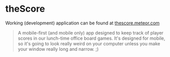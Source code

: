 # theScore

Working (development) application can be found at [thescore.meteor.com](thescore.meteor.com)

>A mobile-first (and mobile only) app designed to keep track of player scores in our lunch-time office board games. It's designed for mobile, so it's going to look really weird on your computer unless you make your window really long and narrow. ;)


